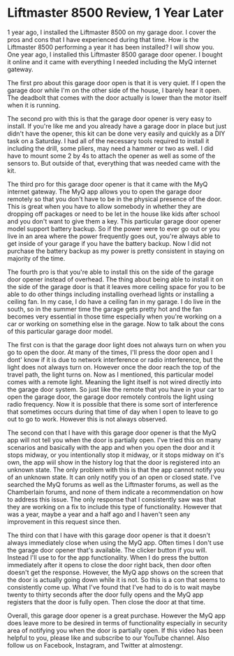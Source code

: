 # Liftmaster 8500 Review, 1 Year Later

1 year ago, I installed the Liftmaster 8500 on my garage door.  I cover the pros and cons that I have experienced during that time.  How is the Liftmaster 8500 performing a year it has been installed?  I will show you.  One year ago, I installed this Liftmaster 8500 garage door opener.  I bought it online and it came with everything I needed including the MyQ internet gateway.  


The first pro about this garage door open is that it is very quiet.  If I open the garage door while I'm on the other side of the house, I barely hear it  open.  The deadbolt that comes with the door actually is lower than the motor itself when it is  running.  

The second pro with this is that the garage door opener is very easy to install.  If you're like me and you already have a garage door in place but just didn't have the opener,  this kit can be done very easily and quickly as a DIY task on a Saturday.  I had all of the necessary tools required to install it including the drill, some pliers,  may need a hammer or two as well.  I did have to mount some 2 by 4s to attach the opener as well as some of the sensors  to.  But outside of that, everything that was needed came with the kit.  

The third pro for this garage door opener is that it came with the MyQ internet gateway.  The MyQ app allows you to open the garage door remotely so that you don't have to be  in the physical presence of the door.  This is great when you have to allow somebody in whether they are dropping off packages  or need to be let in the house like kids after school and you don't want to give them a key.  This particular garage door opener model support battery backup.  So if the power were to ever go out or you live in an area where the power frequently  goes out, you're always able to get inside of your garage if you have the battery backup.  Now I did not purchase the battery backup as my power is pretty consistent in staying  on majority of the time.  

The fourth pro is that you're able to install this on the side of the garage door opener  instead of overhead.  The thing about being able to install it on the side of the garage door is that it leaves  more ceiling space for you to be able to do other things including installing overhead  lights or installing a ceiling fan.  In my case, I do have a ceiling fan in my garage.  I do live in the south, so in the summer time the garage gets pretty hot and the fan becomes  very essential in those time especially when you're working on a car or working on something  else in the garage.  Now to talk about the cons of this particular garage door model.  


The first con is that the garage door light does not always turn on when you go to open  the door.  At many of the times, I'll press the door open and I dont' know if it is due to network  interference or radio interference, but the light does not always turn on.  However once the door reach the top of the travel path, the light turns on. Now as I mentioned, this particular model comes with a remote light.  Meaning the light itself is not wired directly into the garage door system.  So just like the remote that you have in your car to open the garage door, the garage door  remotely controls the light using radio frequency.  Now it is possible that there is some sort of interference that sometimes occurs during  that time of day when I open to leave to go out to go to work.  However this is not always observed.  

The second con that I have with this garage door opener is that the MyQ app will not tell  you when the door is partially open.  I've tried this on many scenarios and basically with the app and when you open the door and  it stops midway, or you intentionally stop it midway, or it stops midway on it's own,  the app wiil show in the history log that the door is registered into an unknown state.  The only problem with this is that the app cannot notify you of an unknown state.  It can only notify you of an open or closed state.  I've searched the MyQ forums as well as the Liftmaster forums, as well as the Chamberlain  forums, and none of them indicate a recommendation on how to address this issue.  The only response that I consistently saw was that they are working on a fix to include  this type of functionality.  However that was a year, maybe a year and a half ago and I haven't seen any improvement  in this request since then.  

The third con that I have with this garage door opener is that it doesn't always immediately  close when using the MyQ app.  Often times I don't use the garage door opener that's available.  The clicker button if you will.  Instead I'll use to for the app functionality.  When I do press the button immediately after it opens to close the door right back, then  door often doesn't get the response.  However, the MyQ app shows on the screen that the door is actually going down while it is  not.  So this is a con that seems to consistently come up.  What I've found that I've had to do is to wait maybe twenty to thirty seconds after  the door fully opens and the MyQ app registers that the door is fully open.  Then close the door at that time.  


Overall, this garage door opener is a great purchase.  However the MyQ app does leave more to be desired in terms of functionality especially  in security area of notifying you when the door is partially open.  If this video has been helpful to you, please like and subscribe to our YouTube channel.  Also follow us on Facebook, Instagram, and Twitter at almostengr.
